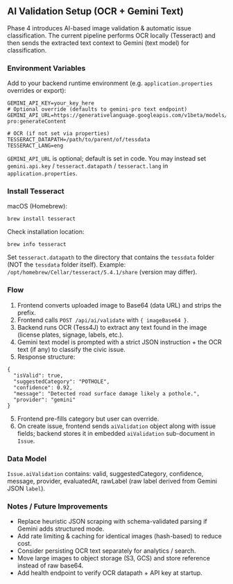 ## AI Validation Setup (OCR + Gemini Text)

Phase 4 introduces AI-based image validation & automatic issue classification. The current pipeline performs OCR locally (Tesseract) and then sends the extracted text context to Gemini (text model) for classification.

### Environment Variables

Add to your backend runtime environment (e.g. `application.properties` overrides or export):

```
GEMINI_API_KEY=your_key_here
# Optional override (defaults to gemini-pro text endpoint)
GEMINI_API_URL=https://generativelanguage.googleapis.com/v1beta/models/gemini-pro:generateContent

# OCR (if not set via properties)
TESSERACT_DATAPATH=/path/to/parent/of/tessdata
TESSERACT_LANG=eng
```

`GEMINI_API_URL` is optional; default is set in code. You may instead set `gemini.api.key` / `tesseract.datapath` / `tesseract.lang` in `application.properties`.

### Install Tesseract
macOS (Homebrew):
```
brew install tesseract
```
Check installation location:
```
brew info tesseract
```
Set `tesseract.datapath` to the directory that contains the `tessdata` folder (NOT the `tessdata` folder itself). Example:
`/opt/homebrew/Cellar/tesseract/5.4.1/share` (version may differ).

### Flow
1. Frontend converts uploaded image to Base64 (data URL) and strips the prefix.
2. Frontend calls `POST /api/ai/validate` with `{ imageBase64 }`.
3. Backend runs OCR (Tess4J) to extract any text found in the image (license plates, signage, labels, etc.).
4. Gemini text model is prompted with a strict JSON instruction + the OCR text (if any) to classify the civic issue.
4. Response structure:
```
{
  "isValid": true,
  "suggestedCategory": "POTHOLE",
  "confidence": 0.92,
  "message": "Detected road surface damage likely a pothole.",
  "provider": "gemini"
}
```
5. Frontend pre-fills category but user can override.
6. On create issue, frontend sends `aiValidation` object along with issue fields; backend stores it in embedded `aiValidation` sub-document in `Issue`.

### Data Model
`Issue.aiValidation` contains: valid, suggestedCategory, confidence, message, provider, evaluatedAt, rawLabel (raw label derived from Gemini JSON `label`).

### Notes / Future Improvements
* Replace heuristic JSON scraping with schema-validated parsing if Gemini adds structured mode.
* Add rate limiting & caching for identical images (hash-based) to reduce cost.
* Consider persisting OCR text separately for analytics / search.
* Move large images to object storage (S3, GCS) and store reference instead of raw base64.
* Add health endpoint to verify OCR datapath + API key at startup.
